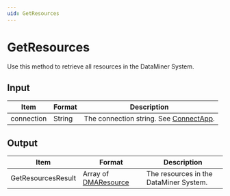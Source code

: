 ```yaml
---
uid: GetResources
---
```


# GetResources

Use this method to retrieve all resources in the DataMiner System.

## Input

| Item       | Format | Description                                                                          |
|------------|--------|--------------------------------------------------------------------------------------|
| connection | String | The connection string. See [ConnectApp](xref:ConnectApp). |

## Output

| Item | Format | Description |
|--|--|--|
| GetResourcesResult | Array of [DMAResource](xref:DMAResource) | The resources in the DataMiner System. |
